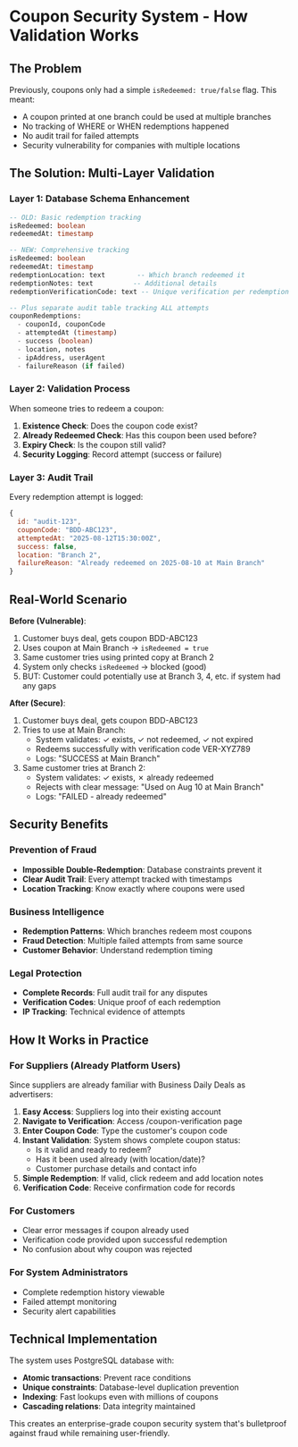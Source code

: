 # Coupon Security System - How Validation Works

## The Problem
Previously, coupons only had a simple `isRedeemed: true/false` flag. This meant:
- A coupon printed at one branch could be used at multiple branches
- No tracking of WHERE or WHEN redemptions happened
- No audit trail for failed attempts
- Security vulnerability for companies with multiple locations

## The Solution: Multi-Layer Validation

### Layer 1: Database Schema Enhancement
```sql
-- OLD: Basic redemption tracking
isRedeemed: boolean
redeemedAt: timestamp

-- NEW: Comprehensive tracking
isRedeemed: boolean
redeemedAt: timestamp
redemptionLocation: text        -- Which branch redeemed it
redemptionNotes: text          -- Additional details
redemptionVerificationCode: text -- Unique verification per redemption

-- Plus separate audit table tracking ALL attempts
couponRedemptions:
  - couponId, couponCode
  - attemptedAt (timestamp)
  - success (boolean)
  - location, notes
  - ipAddress, userAgent
  - failureReason (if failed)
```

### Layer 2: Validation Process
When someone tries to redeem a coupon:

1. **Existence Check**: Does the coupon code exist?
2. **Already Redeemed Check**: Has this coupon been used before?
3. **Expiry Check**: Is the coupon still valid?
4. **Security Logging**: Record attempt (success or failure)

### Layer 3: Audit Trail
Every redemption attempt is logged:
```javascript
{
  id: "audit-123",
  couponCode: "BDD-ABC123",
  attemptedAt: "2025-08-12T15:30:00Z",
  success: false,
  location: "Branch 2",
  failureReason: "Already redeemed on 2025-08-10 at Main Branch"
}
```

## Real-World Scenario

**Before (Vulnerable)**:
1. Customer buys deal, gets coupon BDD-ABC123
2. Uses coupon at Main Branch → `isRedeemed = true`
3. Same customer tries using printed copy at Branch 2
4. System only checks `isRedeemed` → blocked (good)
5. BUT: Customer could potentially use at Branch 3, 4, etc. if system had any gaps

**After (Secure)**:
1. Customer buys deal, gets coupon BDD-ABC123
2. Tries to use at Main Branch:
   - System validates: ✓ exists, ✓ not redeemed, ✓ not expired
   - Redeems successfully with verification code VER-XYZ789
   - Logs: "SUCCESS at Main Branch"
3. Same customer tries at Branch 2:
   - System validates: ✓ exists, ✗ already redeemed
   - Rejects with clear message: "Used on Aug 10 at Main Branch"
   - Logs: "FAILED - already redeemed"

## Security Benefits

### Prevention of Fraud
- **Impossible Double-Redemption**: Database constraints prevent it
- **Clear Audit Trail**: Every attempt tracked with timestamps
- **Location Tracking**: Know exactly where coupons were used

### Business Intelligence
- **Redemption Patterns**: Which branches redeem most coupons
- **Fraud Detection**: Multiple failed attempts from same source
- **Customer Behavior**: Understand redemption timing

### Legal Protection
- **Complete Records**: Full audit trail for any disputes
- **Verification Codes**: Unique proof of each redemption
- **IP Tracking**: Technical evidence of attempts

## How It Works in Practice

### For Suppliers (Already Platform Users)
Since suppliers are already familiar with Business Daily Deals as advertisers:
1. **Easy Access**: Suppliers log into their existing account
2. **Navigate to Verification**: Access /coupon-verification page  
3. **Enter Coupon Code**: Type the customer's coupon code
4. **Instant Validation**: System shows complete coupon status:
   - Is it valid and ready to redeem?
   - Has it been used already (with location/date)?
   - Customer purchase details and contact info
5. **Simple Redemption**: If valid, click redeem and add location notes
6. **Verification Code**: Receive confirmation code for records

### For Customers
- Clear error messages if coupon already used
- Verification code provided upon successful redemption
- No confusion about why coupon was rejected

### For System Administrators
- Complete redemption history viewable
- Failed attempt monitoring
- Security alert capabilities

## Technical Implementation

The system uses PostgreSQL database with:
- **Atomic transactions**: Prevent race conditions
- **Unique constraints**: Database-level duplication prevention
- **Indexing**: Fast lookups even with millions of coupons
- **Cascading relations**: Data integrity maintained

This creates an enterprise-grade coupon security system that's bulletproof against fraud while remaining user-friendly.